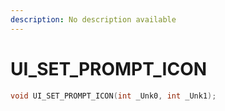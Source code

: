 ```yaml
---
description: No description available 
---
```


# UI_SET_PROMPT_ICON

```cpp
void UI_SET_PROMPT_ICON(int _Unk0, int _Unk1);
```